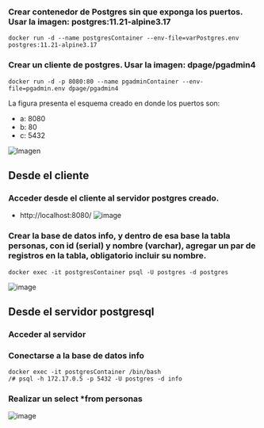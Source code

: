 ### Crear contenedor de Postgres sin que exponga los puertos. Usar la imagen: postgres:11.21-alpine3.17
```
docker run -d --name postgresContainer --env-file=varPostgres.env postgres:11.21-alpine3.17
```

### Crear un cliente de postgres. Usar la imagen: dpage/pgadmin4
```
docker run -d -p 8080:80 --name pgadminContainer --env-file=pgadmin.env dpage/pgadmin4
```

La figura presenta el esquema creado en donde los puertos son:
- a: 8080
- b: 80
- c: 5432

![Imagen](imagenes/esquema-ejercicio3.PNG)

## Desde el cliente
### Acceder desde el cliente al servidor postgres creado.
- http://localhost:8080/
![image](https://github.com/ShanderGonzalez/2024A-ISWD633-Practica2/assets/94009521/fc337798-10fe-4e5c-ac91-b745a93394db)

### Crear la base de datos info, y dentro de esa base la tabla personas, con id (serial) y nombre (varchar), agregar un par de registros en la tabla, obligatorio incluir su nombre.
```
docker exec -it postgresContainer psql -U postgres -d postgres
```
![image](https://github.com/ShanderGonzalez/2024A-ISWD633-Practica2/assets/94009521/868f6f21-6f38-42c4-b27c-52ff2ddbb4cd)

## Desde el servidor postgresql
### Acceder al servidor
### Conectarse a la base de datos info
```
docker exec -it postgresContainer /bin/bash
/# psql -h 172.17.0.5 -p 5432 -U postgres -d info
```
### Realizar un select *from personas
![image](https://github.com/ShanderGonzalez/2024A-ISWD633-Practica2/assets/94009521/82d572f7-3269-46d7-96ca-995733ce2078)
